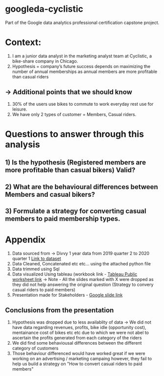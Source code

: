 # googleda-cyclistic
Part of the Google data analytics professional certification capstone project.

# Context:
1) I am a junior data analyst in the marketing analyst team at Cyclistic, a bike-share company in Chicago.
2) Hypothesis = company’s future success depends on maximizing the number of annual memberships as annual members are more profitable than casual riders

## -> Additional points that we should know
1) 30% of the users use bikes to commute to work everyday rest use for leisure.
2) We have only 2 types of customer = Members, Casual riders.

# Questions to answer through this analysis
## 1) Is the hypothesis (Registered members are more profitable than casual bikers) Valid?
## 2) What are the behavioural differences between Members and casual bikers?
## 3) Formulate a strategy for converting casual members to paid membership types.


# Appendix
1) Data sourced from -> Divvy 1 year data from 2019 quarter 2 to 2020 quarter 1 [Link to dataset](https://divvy-tripdata.s3.amazonaws.com/index.html)
2) Data Cleaned, Concatenated etc etc... using the attached python file
3) Data trimmed using Sql
4) Data visualized Using tableau (workbook link - [Tableau Public worksheet link](https://public.tableau.com/app/profile/hitesh.modi/viz/Cyclistbikeshare/TotalridelengthByDays)
  -> Note - All the slides marked with X were dropped as they did not help answering the original question (Strategy to convery casual riders to paid members)
5) Presentation made for Stakeholders - [Google slide link](https://docs.google.com/presentation/d/17K5YBRZl-SHqHk5CPAyMjnZv6rBayC_2p7EA5ytEvXg/edit?usp=sharing)

## Conclusions from the presentation
1) Hypothesis was dropped due to less availablity of data
   -> We did not have data regarding revenues, profits, bike idle (opportunity cost), mentainance cost of bikes etc etc due to which we were not abel to ascertain the profits           generated from each category of the riders
2) We did find some behaviousal differences between the different category of customers
3) Those behaviour differenced would have worked great if we were working on an advertising / marketing campaing however, they fail to help us build a strategy on "How to convert casual riders to paid members"
